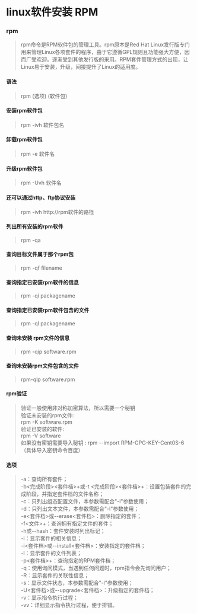 # linux软件安装 RPM



### rpm
>rpm命令是RPM软件包的管理工具。rpm原本是Red Hat Linux发行版专门用来管理Linux各项套件的程序，由于它遵循GPL规则且功能强大方便，因而广受欢迎。逐渐受到其他发行版的采用。RPM套件管理方式的出现，让Linux易于安装，升级，间接提升了Linux的适用度。
#### 语法
>rpm (选项) (软件包)

#### 安装rpm软件包
>rpm -ivh 软件包名

#### 卸载rpm软件包
>rpm -e 软件名

#### 升级rpm软件包
>rpm -Uvh  软件名

#### 还可以通过http、ftp协议安装
>rpm -ivh http://rpm软件的路径

#### 列出所有安装的rpm软件
>rpm -qa  
#### 查询目标文件属于那个rpm包
>rpm -qf filename  
#### 查询指定已安装rpm软件的信息
>rpm -qi packagename  
#### 查询指定已安装rpm软件包含的文件
>rpm -ql packagename 
#### 查询未安装 rpm文件的信息
>rpm -qip software.rpm
#### 查询未安装rpm文件包含的文件
> rpm-qlp software.rpm

#### rpm验证
>验证一般使用非对称加密算法，所以需要一个秘钥<br/>
验证未安装的rpm文件:<br/>
rpm -K software.rpm<br/>
验证已安装的软件:<br/>
rpm -V software<br/>
如果没有密钥需要导入秘钥 : rpm --import RPM-GPG-KEY-Cent0S-6（具体导入密钥命令百度）


#### 选项
>-a：查询所有套件；<br/>
-b<完成阶段><套件档>+或-t <完成阶段><套件档>+：设置包装套件的完成阶段，并指定套件档的文件名称；<br/>
-c：只列出组态配置文件，本参数需配合"-l"参数使用；<br/>
-d：只列出文本文件，本参数需配合"-l"参数使用；<br/>
-e<套件档>或--erase<套件档>：删除指定的套件；<br/>
-f<文件>+：查询拥有指定文件的套件；<br/>
-h或--hash：套件安装时列出标记；<br/>
-i：显示套件的相关信息；<br/>
-i<套件档>或--install<套件档>：安装指定的套件档；<br/>
-l：显示套件的文件列表；<br/>
-p<套件档>+：查询指定的RPM套件档；<br/>
-q：使用询问模式，当遇到任何问题时，rpm指令会先询问用户；<br/>
-R：显示套件的关联性信息；<br/>
-s：显示文件状态，本参数需配合"-l"参数使用；<br/>
-U<套件档>或--upgrade<套件档>：升级指定的套件档；<br/>
-v：显示指令执行过程；<br/>
-vv：详细显示指令执行过程，便于排错。<br/>